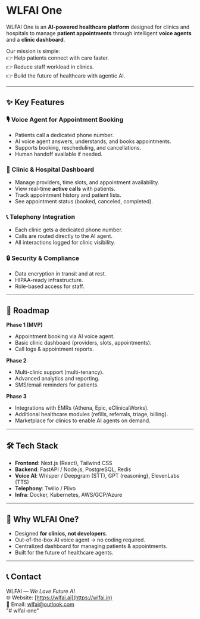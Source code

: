 # WLFAI One

WLFAI One is an **AI-powered healthcare platform** designed for clinics and hospitals to manage **patient appointments** through intelligent **voice agents** and a **clinic dashboard**.  

Our mission is simple:  
👉 Help patients connect with care faster.  
👉 Reduce staff workload in clinics.  
👉 Build the future of healthcare with agentic AI.  

---

## ✨ Key Features

### 🎙️ Voice Agent for Appointment Booking
- Patients call a dedicated phone number.  
- AI voice agent answers, understands, and books appointments.  
- Supports booking, rescheduling, and cancellations.  
- Human handoff available if needed.  

### 🏥 Clinic & Hospital Dashboard
- Manage providers, time slots, and appointment availability.  
- View real-time **active calls** with patients.  
- Track appointment history and patient lists.  
- See appointment status (booked, canceled, completed).  

### 📞 Telephony Integration
- Each clinic gets a dedicated phone number.  
- Calls are routed directly to the AI agent.  
- All interactions logged for clinic visibility.  

### 🔒 Security & Compliance
- Data encryption in transit and at rest.  
- HIPAA-ready infrastructure.  
- Role-based access for staff.  

---

## 🚀 Roadmap

**Phase 1 (MVP)**
- Appointment booking via AI voice agent.  
- Basic clinic dashboard (providers, slots, appointments).  
- Call logs & appointment reports.  

**Phase 2**
- Multi-clinic support (multi-tenancy).  
- Advanced analytics and reporting.  
- SMS/email reminders for patients.  

**Phase 3**
- Integrations with EMRs (Athena, Epic, eClinicalWorks).  
- Additional healthcare modules (refills, referrals, triage, billing).  
- Marketplace for clinics to enable AI agents on demand.  

---

## 🛠️ Tech Stack

- **Frontend**: Next.js (React), Tailwind CSS  
- **Backend**: FastAPI / Node.js, PostgreSQL, Redis  
- **Voice AI**: Whisper / Deepgram (STT), GPT (reasoning), ElevenLabs (TTS)  
- **Telephony**: Twilio / Plivo  
- **Infra**: Docker, Kubernetes, AWS/GCP/Azure  

---

## 📌 Why WLFAI One?

- Designed **for clinics, not developers**.  
- Out-of-the-box AI voice agent → no coding required.  
- Centralized dashboard for managing patients & appointments.  
- Built for the future of healthcare agents.  

---

## 📞 Contact

WLFAI — *We Love Future AI*  
🌐 Website: [https://wlfai.ai](https://wlfai.in)  
📧 Email: wlfai@outlook.com  
"# wlfai-one" 
